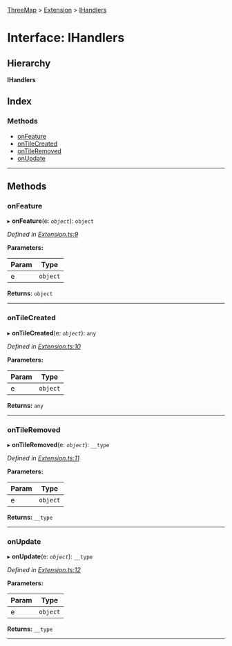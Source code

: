 [ThreeMap](../README.md) > [Extension](../modules/extension.md) > [IHandlers](../interfaces/extension.ihandlers.md)

# Interface: IHandlers

## Hierarchy

**IHandlers**

## Index

### Methods

* [onFeature](extension.ihandlers.md#onfeature)
* [onTileCreated](extension.ihandlers.md#ontilecreated)
* [onTileRemoved](extension.ihandlers.md#ontileremoved)
* [onUpdate](extension.ihandlers.md#onupdate)

---

## Methods

<a id="onfeature"></a>

###  onFeature

▸ **onFeature**(e: *`object`*): `object`

*Defined in [Extension.ts:9](https://github.com/areknawo/ThreeMap/blob/master/src/Extension.ts#L9)*

**Parameters:**

| Param | Type |
| ------ | ------ |
| e | `object` |

**Returns:** `object`

___
<a id="ontilecreated"></a>

###  onTileCreated

▸ **onTileCreated**(e: *`object`*): `any`

*Defined in [Extension.ts:10](https://github.com/areknawo/ThreeMap/blob/master/src/Extension.ts#L10)*

**Parameters:**

| Param | Type |
| ------ | ------ |
| e | `object` |

**Returns:** `any`

___
<a id="ontileremoved"></a>

###  onTileRemoved

▸ **onTileRemoved**(e: *`object`*): `__type`

*Defined in [Extension.ts:11](https://github.com/areknawo/ThreeMap/blob/master/src/Extension.ts#L11)*

**Parameters:**

| Param | Type |
| ------ | ------ |
| e | `object` |

**Returns:** `__type`

___
<a id="onupdate"></a>

###  onUpdate

▸ **onUpdate**(e: *`object`*): `__type`

*Defined in [Extension.ts:12](https://github.com/areknawo/ThreeMap/blob/master/src/Extension.ts#L12)*

**Parameters:**

| Param | Type |
| ------ | ------ |
| e | `object` |

**Returns:** `__type`

___

